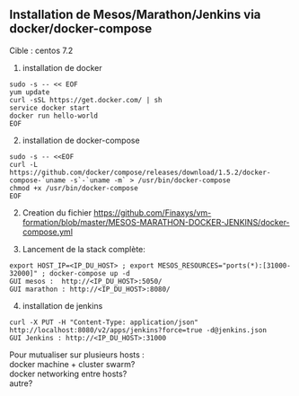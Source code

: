 ## Installation de Mesos/Marathon/Jenkins via docker/docker-compose  
Cible : centos 7.2  
  
1. installation de docker  
```  
sudo -s -- << EOF  
yum update  
curl -sSL https://get.docker.com/ | sh  
service docker start  
docker run hello-world  
EOF  
```  
  
2. installation de docker-compose  
```  
sudo -s -- <<EOF  
curl -L https://github.com/docker/compose/releases/download/1.5.2/docker-compose-`uname -s`-`uname -m` > /usr/bin/docker-compose  
chmod +x /usr/bin/docker-compose  
EOF  
```  
  
2. Creation du fichier https://github.com/Finaxys/vm-formation/blob/master/MESOS-MARATHON-DOCKER-JENKINS/docker-compose.yml  
  
3. Lancement de la stack complète:  
```  
export HOST_IP=<IP_DU_HOST> ; export MESOS_RESOURCES="ports(*):[31000-32000]" ; docker-compose up -d  
GUI mesos :  http://<IP_DU_HOST>:5050/  
GUI marathon : http://<IP_DU_HOST>:8080/  
```  
  
4. installation de jenkins  
```  
curl -X PUT -H "Content-Type: application/json" http://localhost:8080/v2/apps/jenkins?force=true -d@jenkins.json  
GUI Jenkins : http://<IP_DU_HOST>:31000  
```  
  
Pour mutualiser sur plusieurs hosts :  
docker machine + cluster swarm?  
docker networking entre hosts?  
autre?  
  
